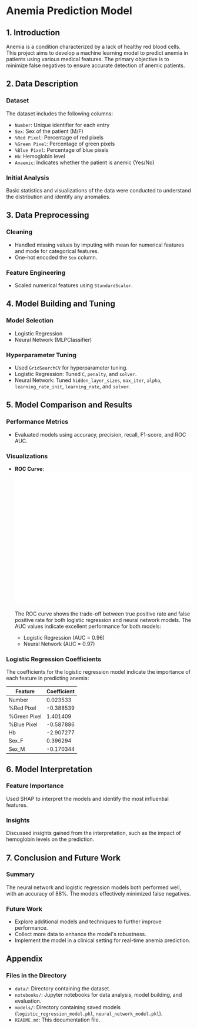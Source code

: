 # Anemia Prediction Model

## 1. Introduction
Anemia is a condition characterized by a lack of healthy red blood cells. This project aims to develop a machine learning model to predict anemia in patients using various medical features. The primary objective is to minimize false negatives to ensure accurate detection of anemic patients.

## 2. Data Description
### Dataset
The dataset includes the following columns:
- `Number`: Unique identifier for each entry
- `Sex`: Sex of the patient (M/F)
- `%Red Pixel`: Percentage of red pixels
- `%Green Pixel`: Percentage of green pixels
- `%Blue Pixel`: Percentage of blue pixels
- `Hb`: Hemoglobin level
- `Anaemic`: Indicates whether the patient is anemic (Yes/No)

### Initial Analysis
Basic statistics and visualizations of the data were conducted to understand the distribution and identify any anomalies.

## 3. Data Preprocessing
### Cleaning
- Handled missing values by imputing with mean for numerical features and mode for categorical features.
- One-hot encoded the `Sex` column.

### Feature Engineering
- Scaled numerical features using `StandardScaler`.

## 4. Model Building and Tuning
### Model Selection
- Logistic Regression
- Neural Network (MLPClassifier)

### Hyperparameter Tuning
- Used `GridSearchCV` for hyperparameter tuning.
- Logistic Regression: Tuned `C`, `penalty`, and `solver`.
- Neural Network: Tuned `hidden_layer_sizes`, `max_iter`, `alpha`, `learning_rate_init`, `learning_rate`, and `solver`.

## 5. Model Comparison and Results
### Performance Metrics
- Evaluated models using accuracy, precision, recall, F1-score, and ROC AUC.

### Visualizations
- **ROC Curve**:
  ![ROC Curve](roc_curve.png)

  The ROC curve shows the trade-off between true positive rate and false positive rate for both logistic regression and neural network models. The AUC values indicate excellent performance for both models:
  - Logistic Regression (AUC = 0.96)
  - Neural Network (AUC = 0.97)

### Logistic Regression Coefficients
The coefficients for the logistic regression model indicate the importance of each feature in predicting anemia:

| Feature       | Coefficient |
|---------------|-------------|
| Number        | 0.023533    |
| %Red Pixel    | -0.388539   |
| %Green Pixel  | 1.401409    |
| %Blue Pixel   | -0.587886   |
| Hb            | -2.907277   |
| Sex_F         | 0.396294    |
| Sex_M         | -0.170344   |

## 6. Model Interpretation
### Feature Importance
Used SHAP to interpret the models and identify the most influential features.

### Insights
Discussed insights gained from the interpretation, such as the impact of hemoglobin levels on the prediction.

## 7. Conclusion and Future Work
### Summary
The neural network and logistic regression models both performed well, with an accuracy of 88%. The models effectively minimized false negatives.

### Future Work
- Explore additional models and techniques to further improve performance.
- Collect more data to enhance the model's robustness.
- Implement the model in a clinical setting for real-time anemia prediction.

## Appendix
### Files in the Directory
- `data/`: Directory containing the dataset.
- `notebooks/`: Jupyter notebooks for data analysis, model building, and evaluation.
- `models/`: Directory containing saved models (`logistic_regression_model.pkl`, `neural_network_model.pkl`).
- `README.md`: This documentation file.